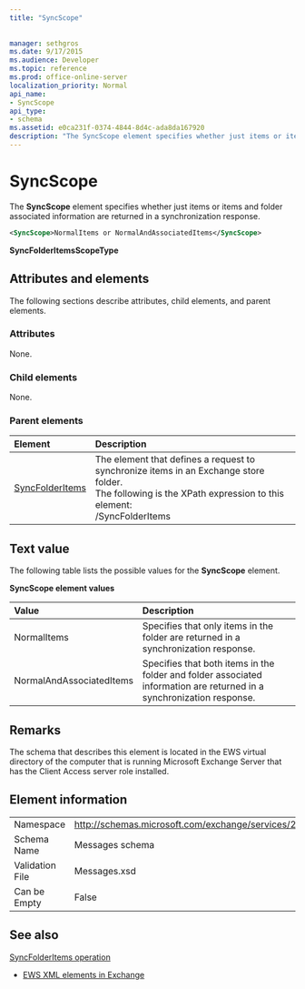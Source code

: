```yaml
---
title: "SyncScope"
 
 
manager: sethgros
ms.date: 9/17/2015
ms.audience: Developer
ms.topic: reference
ms.prod: office-online-server
localization_priority: Normal
api_name:
- SyncScope
api_type:
- schema
ms.assetid: e0ca231f-0374-4844-8d4c-ada8da167920
description: "The SyncScope element specifies whether just items or items and folder associated information are returned in a synchronization response."
---
```


# SyncScope

The **SyncScope** element specifies whether just items or items and folder associated information are returned in a synchronization response. 
  
```xml
<SyncScope>NormalItems or NormalAndAssociatedItems</SyncScope>
```

 **SyncFolderItemsScopeType**
## Attributes and elements

The following sections describe attributes, child elements, and parent elements.
  
### Attributes

None.
  
### Child elements

None.
  
### Parent elements

|**Element**|**Description**|
|:-----|:-----|
|[SyncFolderItems](syncfolderitems.md) <br/> |The element that defines a request to synchronize items in an Exchange store folder.  <br/> The following is the XPath expression to this element:  <br/> /SyncFolderItems  <br/> |
   
## Text value

The following table lists the possible values for the **SyncScope** element. 
  
**SyncScope element values**

|**Value**|**Description**|
|:-----|:-----|
|NormalItems  <br/> |Specifies that only items in the folder are returned in a synchronization response.  <br/> |
|NormalAndAssociatedItems  <br/> |Specifies that both items in the folder and folder associated information are returned in a synchronization response.  <br/> |
   
## Remarks

The schema that describes this element is located in the EWS virtual directory of the computer that is running Microsoft Exchange Server that has the Client Access server role installed.
  
## Element information

|||
|:-----|:-----|
|Namespace  <br/> |http://schemas.microsoft.com/exchange/services/2006/messages  <br/> |
|Schema Name  <br/> |Messages schema  <br/> |
|Validation File  <br/> |Messages.xsd  <br/> |
|Can be Empty  <br/> |False  <br/> |
   
## See also



[SyncFolderItems operation](syncfolderitems-operation.md)


- [EWS XML elements in Exchange](ews-xml-elements-in-exchange.md)

